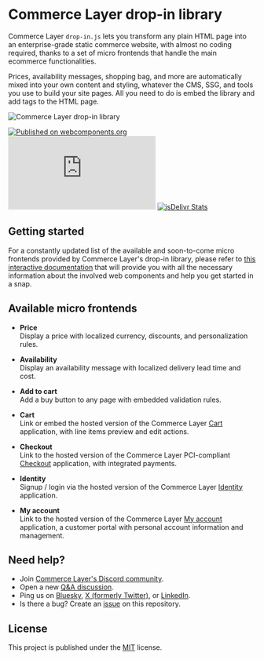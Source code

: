 # Commerce Layer drop-in library

Commerce Layer `drop-in.js` lets you transform any plain HTML page into an enterprise-grade static commerce website, with almost no coding required, thanks to a set of micro frontends that handle the main ecommerce functionalities.

Prices, availability messages, shopping bag, and more are automatically mixed into your own content and styling, whatever the CMS, SSG, and tools you use to build your site pages. All you need to do is embed the library and add tags to the HTML page.

![Commerce Layer drop-in library](https://user-images.githubusercontent.com/1681269/203999041-980f0dec-4fca-45c9-a558-b14153158106.jpg)

[![Published on webcomponents.org](https://img.shields.io/badge/webcomponents.org-published-blue.svg)](https://www.webcomponents.org/element/@commercelayer/drop-in.js)
[![NPM](https://img.shields.io/npm/v/%40commercelayer%2Fdrop-in.js)](https://www.npmjs.com/package/@commercelayer/drop-in.js)
[![jsDelivr Stats](https://data.jsdelivr.com/v1/stats/packages/npm/@commercelayer/drop-in.js/badge?type=hits&period=month&style=rounded)](https://www.jsdelivr.com/package/npm/@commercelayer/drop-in.js?tab=stats)

## Getting started

For a constantly updated list of the available and soon-to-come micro frontends provided by Commerce Layer's drop-in library, please refer to [this interactive documentation](https://commercelayer.github.io/drop-in.js) that will provide you with all the necessary information about the involved web components and help you get started in a snap.

## Available micro frontends

- **Price**  
  Display a price with localized currency, discounts, and personalization rules.

- **Availability**  
  Display an availability message with localized delivery lead time and cost.

- **Add to cart**  
  Add a buy button to any page with embedded validation rules.

- **Cart**  
  Link or embed the hosted version of the Commerce Layer [Cart](https://github.com/commercelayer/commercelayer-cart) application, with line items preview and edit actions.

- **Checkout**  
  Link to the hosted version of the Commerce Layer PCI-compliant [Checkout](https://github.com/commercelayer/commercelayer-react-checkout) application, with integrated payments.

- **Identity**  
  Signup / login via the hosted version of the Commerce Layer [Identity](https://github.com/commercelayer/mfe-identity) application.

- **My account**  
  Link to the hosted version of the Commerce Layer [My account](https://github.com/commercelayer/commercelayer-my-account) application, a customer portal with personal account information and management.

## Need help?

- Join [Commerce Layer's Discord community](https://discord.gg/commercelayer).
- Open a new [Q&A discussion](https://github.com/commercelayer/drop-in.js/discussions/categories/q-a).
- Ping us on [Bluesky](https://bsky.app/profile/commercelayer.io), [X (formerly Twitter)](https://x.com/commercelayer), or [LinkedIn](https://www.linkedin.com/company/commerce-layer).
- Is there a bug? Create an [issue](https://github.com/commercelayer/drop-in.js/issues) on this repository.

## License

This project is published under the [MIT](https://github.com/commercelayer/drop-in.js/blob/main/LICENSE) license.
